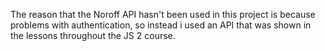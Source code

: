 The reason that the Noroff API hasn't been used in this project is because problems with authentication, so instead i used an API that was shown in the lessons throughout the JS 2 course. 